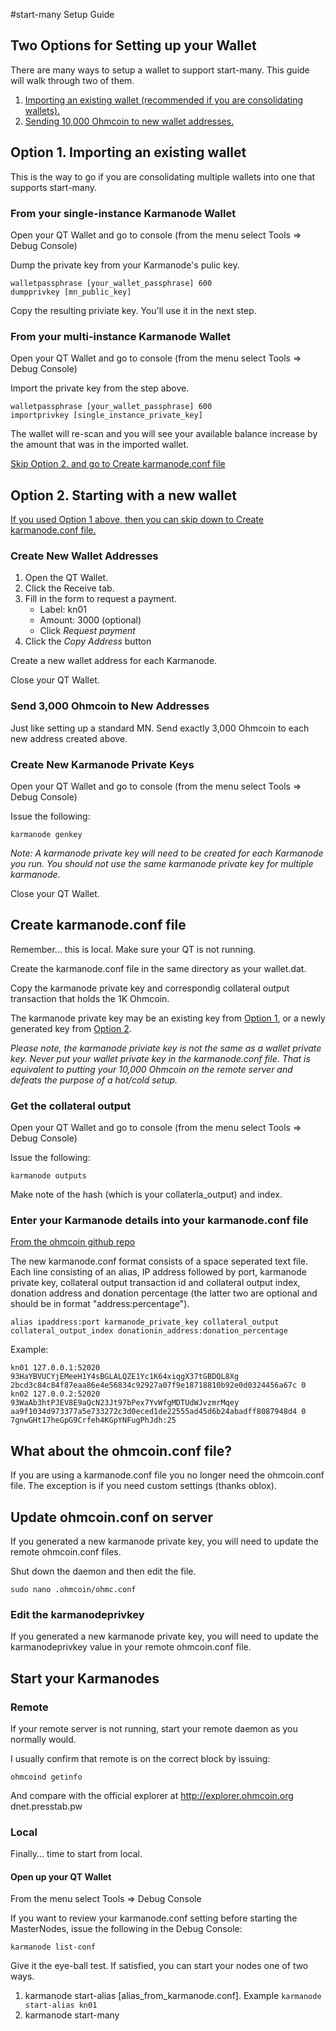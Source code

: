 #start-many Setup Guide

## Two Options for Setting up your Wallet
There are many ways to setup a wallet to support start-many. This guide will walk through two of them.

1. [Importing an existing wallet (recommended if you are consolidating wallets).](#option1)
2. [Sending 10,000 Ohmcoin to new wallet addresses.](#option2)

## <a name="option1"></a>Option 1. Importing an existing wallet

This is the way to go if you are consolidating multiple wallets into one that supports start-many.

### From your single-instance Karmanode Wallet

Open your QT Wallet and go to console (from the menu select Tools => Debug Console)

Dump the private key from your Karmanode's pulic key.

```
walletpassphrase [your_wallet_passphrase] 600
dumpprivkey [mn_public_key]
```

Copy the resulting priviate key. You'll use it in the next step.

### From your multi-instance Karmanode Wallet

Open your QT Wallet and go to console (from the menu select Tools => Debug Console)

Import the private key from the step above.

```
walletpassphrase [your_wallet_passphrase] 600
importprivkey [single_instance_private_key]
```

The wallet will re-scan and you will see your available balance increase by the amount that was in the imported wallet.

[Skip Option 2. and go to Create karmanode.conf file](#karmanodeconf)

## <a name="option2"></a>Option 2. Starting with a new wallet

[If you used Option 1 above, then you can skip down to Create karmanode.conf file.](#karmanodeconf)

### Create New Wallet Addresses

1. Open the QT Wallet.
2. Click the Receive tab.
3. Fill in the form to request a payment.
    * Label: kn01
    * Amount: 3000 (optional)
    * Click *Request payment*
5. Click the *Copy Address* button

Create a new wallet address for each Karmanode.

Close your QT Wallet.

### Send 3,000 Ohmcoin to New Addresses

Just like setting up a standard MN. Send exactly 3,000 Ohmcoin to each new address created above.

### Create New Karmanode Private Keys

Open your QT Wallet and go to console (from the menu select Tools => Debug Console)

Issue the following:

```karmanode genkey```

*Note: A karmanode private key will need to be created for each Karmanode you run. You should not use the same karmanode private key for multiple karmanode.*

Close your QT Wallet.

## <a name="karmanodeconf"></a>Create karmanode.conf file

Remember... this is local. Make sure your QT is not running.

Create the karmanode.conf file in the same directory as your wallet.dat.

Copy the karmanode private key and correspondig collateral output transaction that holds the 1K Ohmcoin.

The karmanode private key may be an existing key from [Option 1](#option1), or a newly generated key from [Option 2](#option2).

*Please note, the karmanode priviate key is not the same as a wallet private key. Never put your wallet private key in the karmanode.conf file. That is equivalent to putting your 10,000 Ohmcoin on the remote server and defeats the purpose of a hot/cold setup.*

### Get the collateral output

Open your QT Wallet and go to console (from the menu select Tools => Debug Console)

Issue the following:

```karmanode outputs```

Make note of the hash (which is your collaterla_output) and index.

### Enter your Karmanode details into your karmanode.conf file
[From the ohmcoin github repo](https://github.com/ohmcoin-crypto/ohmcoin/blob/master/doc/karmanode-conf.md)

The new karmanode.conf format consists of a space seperated text file. Each line consisting of an alias, IP address followed by port, karmanode private key, collateral output transaction id and collateral output index, donation address and donation percentage (the latter two are optional and should be in format "address:percentage").

```
alias ipaddress:port karmanode_private_key collateral_output collateral_output_index donationin_address:donation_percentage
```



Example:

```
kn01 127.0.0.1:52020 93HaYBVUCYjEMeeH1Y4sBGLALQZE1Yc1K64xiqgX37tGBDQL8Xg 2bcd3c84c84f87eaa86e4e56834c92927a07f9e18718810b92e0d0324456a67c 0
kn02 127.0.0.2:52020 93WaAb3htPJEV8E9aQcN23Jt97bPex7YvWfgMDTUdWJvzmrMqey aa9f1034d973377a5e733272c3d0eced1de22555ad45d6b24abadff8087948d4 0 7gnwGHt17heGpG9Crfeh4KGpYNFugPhJdh:25
```

## What about the ohmcoin.conf file?

If you are using a karmanode.conf file you no longer need the ohmcoin.conf file. The exception is if you need custom settings (thanks oblox).

## Update ohmcoin.conf on server

If you generated a new karmanode private key, you will need to update the remote ohmcoin.conf files.

Shut down the daemon and then edit the file.

```sudo nano .ohmcoin/ohmc.conf```

### Edit the karmanodeprivkey
If you generated a new karmanode private key, you will need to update the karmanodeprivkey value in your remote ohmcoin.conf file.

## Start your Karmanodes

### Remote

If your remote server is not running, start your remote daemon as you normally would.

I usually confirm that remote is on the correct block by issuing:

```ohmcoind getinfo```

And compare with the official explorer at http://explorer.ohmcoin.org <or> dnet.presstab.pw

### Local

Finally... time to start from local.

#### Open up your QT Wallet

From the menu select Tools => Debug Console

If you want to review your karmanode.conf setting before starting the MasterNodes, issue the following in the Debug Console:

```karmanode list-conf```

Give it the eye-ball test. If satisfied, you can start your nodes one of two ways.

1. karmanode start-alias [alias_from_karmanode.conf]. Example ```karmanode start-alias kn01```
2. karmanode start-many
